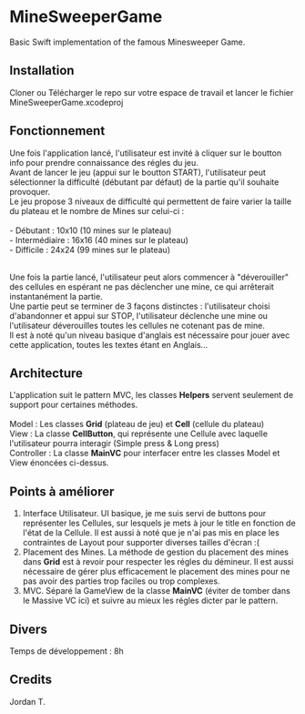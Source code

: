 # MineSweeperGame
Basic Swift implementation of the famous Minesweeper Game.

## Installation
Cloner ou Télécharger le repo sur votre espace de travail et lancer le fichier MineSweeperGame.xcodeproj

## Fonctionnement
Une fois l'application lancé, l'utilisateur est invité à cliquer sur le boutton info pour prendre connaissance des régles du jeu. 
<br/>Avant de lancer le jeu (appui sur le boutton START), l'utilisateur peut sélectionner la difficulté (débutant par défaut) de la partie qu'il souhaite provoquer.
<br/>Le jeu propose 3 niveaux de difficulté qui permettent de faire varier la taille du plateau et le nombre de Mines sur celui-ci : 
<br/><br/>- Débutant : 10x10 (10 mines sur le plateau)
<br/>- Intermédiaire : 16x16 (40 mines sur le plateau)
<br/>- Difficile : 24x24 (99 mines sur le plateau)

<br/>
Une fois la partie lancé, l'utilisateur peut alors commencer à "déverouiller" des cellules en espérant ne pas déclencher une mine, ce qui arrêterait instantanément la partie.
<br/>Une partie peut se terminer de 3 façons distinctes : l'utilisateur choisi d'abandonner et appui sur STOP, l'utilisateur déclenche une mine ou l'utilisateur déverouilles toutes les cellules ne cotenant pas de mine.
<br/>Il est à noté qu'un niveau basique d'anglais est nécessaire pour jouer avec cette application, toutes les textes étant en Anglais...

## Architecture
L'application suit le pattern MVC, les classes <strong>Helpers</strong> servent seulement de support pour certaines méthodes.<br/>
<br/>Model : Les classes <strong>Grid</strong> (plateau de jeu) et <strong>Cell</strong> (cellule du plateau)
<br/>View : La classe <strong>CellButton</strong>, qui représente une Cellule avec laquelle l'utilisateur pourra interagir (Simple press & Long press)
<br/>Controller : La classe <strong>MainVC</strong> pour interfacer entre les classes Model et View énoncées ci-dessus.

## Points à améliorer
1. Interface Utilisateur. UI basique, je me suis servi de buttons pour représenter les Cellules, sur lesquels je mets à jour le title en fonction de l'état de la Cellule. Il est aussi à noté que je n'ai pas mis en place les contraintes de Layout pour supporter diverses tailles d'écran :(
2. Placement des Mines. La méthode de gestion du placement des mines dans <strong>Grid</strong> est à revoir pour respecter les régles du démineur. Il est aussi nécessaire de gérer plus efficacement le placement des mines pour ne pas avoir des parties trop faciles ou trop complexes.
3. MVC. Séparé la GameView de la classe <strong>MainVC</strong>  (éviter de tomber dans le Massive VC ici) et suivre au mieux les régles dicter par le pattern.

## Divers
Temps de développement : 8h 

## Credits
Jordan T.
